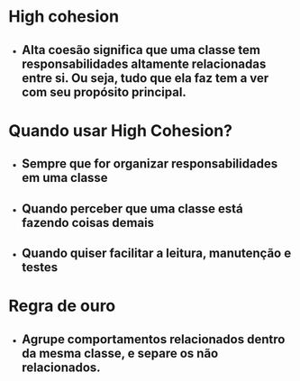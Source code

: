 # High cohesion

- ## Alta coesão significa que uma classe tem responsabilidades altamente relacionadas entre si. Ou seja, tudo que ela faz tem a ver com seu propósito principal.

# Quando usar High Cohesion?

- ## Sempre que for organizar responsabilidades em uma classe
- ## Quando perceber que uma classe está fazendo coisas demais
- ## Quando quiser facilitar a leitura, manutenção e testes

# Regra de ouro

- ## Agrupe comportamentos relacionados dentro da mesma classe, e separe os não relacionados.
